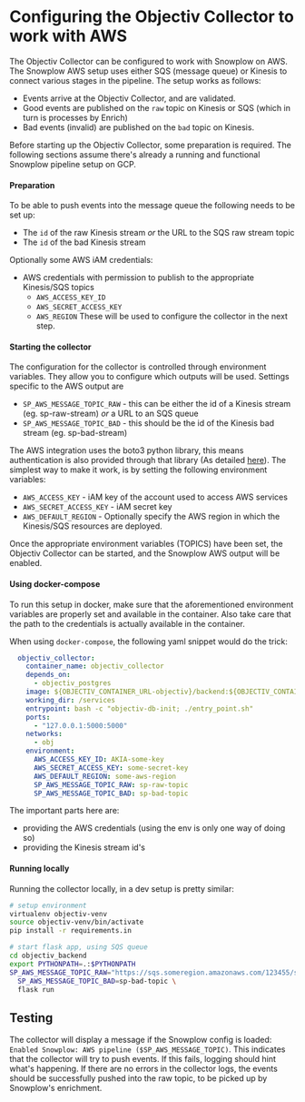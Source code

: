 # Configuring the Objectiv Collector to work with AWS
The Objectiv Collector can be configured to work with Snowplow on AWS. The Snowplow AWS setup uses either SQS 
(message queue) or Kinesis to connect various stages in the pipeline. The setup works as follows:
- Events arrive at the Objectiv Collector, and are validated.
- Good events are published on the `raw` topic on Kinesis or SQS (which in turn is processes by Enrich)
- Bad events (invalid) are published on the `bad` topic on Kinesis.

Before starting up the Objectiv Collector, some preparation is required. The following sections assume there's already
a running and functional Snowplow pipeline setup on GCP.

#### Preparation
To be able to push events into the message queue the following needs to be set up:
- The `id` of the raw Kinesis stream _or_ the URL to the SQS raw stream topic
- The `id` of the bad Kinesis stream

Optionally some AWS iAM credentials:
- AWS credentials with permission to publish to the appropriate Kinesis/SQS topics
  - `AWS_ACCESS_KEY_ID`
  - `AWS_SECRET_ACCESS_KEY`
  - `AWS_REGION`
These will be used to configure the collector in the next step.

#### Starting the collector
The configuration for the collector is controlled through environment variables. They allow you to configure which outputs
will be used. Settings specific to the AWS output are

- `SP_AWS_MESSAGE_TOPIC_RAW` - this can be either the id of a Kinesis stream (eg. sp-raw-stream) _or_ a URL to an SQS queue
- `SP_AWS_MESSAGE_TOPIC_BAD` - this should be the id of the Kinesis bad stream (eg. sp-bad-stream)

The AWS integration uses the boto3 python library, this means authentication is also provided through that library 
(As detailed [here](https://boto3.amazonaws.com/v1/documentation/api/latest/guide/credentials.html)). 
The simplest way to make it work, is by setting the following environment variables:
- `AWS_ACCESS_KEY` - iAM key of the account used to access AWS services
- `AWS_SECRET_ACCESS_KEY` - iAM secret key
- `AWS_DEFAULT_REGION` - Optionally specify the AWS region in which the Kinesis/SQS resources are deployed.

Once the appropriate environment variables (TOPICS) have been set, the Objectiv Collector can be started, and the Snowplow AWS 
output will be enabled.

#### Using docker-compose
To run this setup in docker, make sure that the aforementioned environment variables are properly set and available in the
container. Also take care that the path to the credentials is actually available in the container.

When using `docker-compose`, the following yaml snippet would do the trick:
```yaml
  objectiv_collector:
    container_name: objectiv_collector
    depends_on:
      - objectiv_postgres
    image: ${OBJECTIV_CONTAINER_URL-objectiv}/backend:${OBJECTIV_CONTAINER_TAG-latest}
    working_dir: /services
    entrypoint: bash -c "objectiv-db-init; ./entry_point.sh"
    ports:
      - "127.0.0.1:5000:5000"
    networks:
      - obj
    environment:
      AWS_ACCESS_KEY_ID: AKIA-some-key
      AWS_SECRET_ACCESS_KEY: some-secret-key
      AWS_DEFAULT_REGION: some-aws-region
      SP_AWS_MESSAGE_TOPIC_RAW: sp-raw-topic
      SP_AWS_MESSAGE_TOPIC_BAD: sp-bad-topic
```

The important parts here are:
- providing the AWS credentials (using the env is only one way of doing so)
- providing the Kinesis stream id's

#### Running locally
Running the collector locally, in a dev setup is pretty similar:

```sh
# setup environment
virtualenv objectiv-venv
source objectiv-venv/bin/activate
pip install -r requirements.in

# start flask app, using SQS queue
cd objectiv_backend
export PYTHONPATH=.:$PYTHONPATH
SP_AWS_MESSAGE_TOPIC_RAW="https://sqs.someregion.amazonaws.com/123455/sp-raw-queue" \
  SP_AWS_MESSAGE_TOPIC_BAD=sp-bad-topic \
  flask run
```

## Testing
The collector will display a message if the Snowplow config is loaded:
`Enabled Snowplow: AWS pipeline ($SP_AWS_MESSAGE_TOPIC)`.
This indicates that the collector will try to push events. If this fails, logging should hint what's happening. If there 
are no errors in the collector logs, the events should be successfully pushed into the raw topic, to be picked up by 
Snowplow's enrichment.